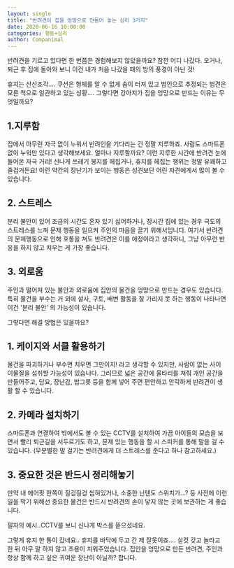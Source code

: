 ```yaml
---
layout: single
title: "반려견이 집을 엉망으로 만들어 놓는 심리 3가지"
date: 2020-06-16 10:00:00
categories: 행동+심리
author: Companimal
---
```


반려견을 기르고 있다면 한 번쯤은 경험해보지 않았을까요? 잠깐 어디 나갔다. 오거나, 퇴근 후 집에 돌아와 보니 이건 내가 처음 나갔을 때의 방의 풍경이 아닌 것!

휴지는 산산조각…. 쿠션은 형체를 알 수 없게 솜이 터져 있고 범인으로 추정되는 범견은 모른 척으로 일관하고 있는 상황…. 그렇다면 강아지가 집을 엉망으로 만드는 이유는 무엇일까요?

## 1.지루함

집에서 아무런 자극 없이 누워서 반려인을 기다리는 건 정말 지루하죠. 사람도 스마트폰 없이 누워만 있다고 생각해보세요. 얼마나 지루할까요? 이런 지루한 시간에 반려견 눈에 들어온 자극 거리! 신나게 쓰레기 봉지를 헤집거나, 휴지를 헤집는 행위는 정말 유쾌하고 즐겁거든요! 이런 약간의 장난기가 보이는 행동은 성견보단 어린 자견에게서 많이 볼 수 있습니다.

## 2. 스트레스

분리 불안이 있어 조금의 시간도 혼자 있기 싫어하거나, 장시간 집에 있는 경우 극도의 스트레스를 느껴 문제 행동을 일으켜 주인의 마음을 끌기 위해서입니다. 여기서 반려견의 문제행동으로 인해 호통을 쳐도 반려견은 이를 애정이라고 생각하니, 그냥 아무런 반응을 하지 않고 치우는 게 가장 좋습니다.

## 3. 외로움

주인과 떨어져 있는 불안과 외로움에 집안의 물건을 엉망으로 만드는 경우도 있습니다. 특히 물건을 부수는 거 외에 설사, 구토, 배변 활동을 잘 가리지 못 하는 행동이 나타나면 이건 '분리 불안' 의 가능성이 있습니다.

그렇다면 해결 방법은 있을까요?

## 1. 케이지와 서클 활용하기

물건을 파괴하거나 부수면 치우면 그만이지! 라고 생각할 수 있지만, 사람이 없는 사이 이물질을 섭취할 가능성이 있습니다. 그러므로 넓은 공간에 울타리를 쳐줘 개인 공간을 만들어주고, 담요, 장난감, 밥그릇 등을 함께 넣어 주면 편안하고 안락하게 반려견이 생활 할 수 있습니다.

## 2. 카메라 설치하기

스마트폰과 연결하여 밖에서도 볼 수 있는 CCTV를 설치하여 가끔 아이들의 모습을 보면서 빨리 퇴근길을 서두르기도 하고, 문제 있는 행동을 할 시 스피커를 통해 말을 걸 수 있습니다. (무분별한 말 걸기는 반려견에게 더 스트레스를 준다고 하나 참고하세요.)

## 3. 중요한 것은 반드시 정리해놓기

만약 내 에어팟 한쪽이 질겅질겅 씹혀있거나, 소중한 닌텐도 스위치가...? 등 사전에 이런 일을 막기 위해선 중요한 물건은 반드시 반려견의 손이 닿지 않는 곳에 보관하는 게 좋습니다.

필자의 예시..CCTV를 보니 신나게 박스를 뜯으셨네요.

그렇게 휴지 한 통이 갔네요.. 휴지를 바닥에 두고 간 제 잘못이죠.... 실컷 갖고 놀라고 한 뒤 아무 말 하지 않고 초용이 치워주었습니다. 집안을 엉망으로 만든 반려견, 주인과 항상 함께 하고 싶은 귀여운 장난이 아닐까? 합니다.
